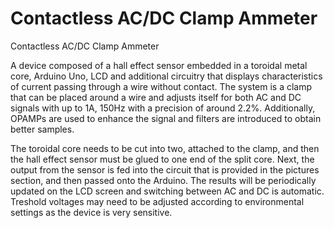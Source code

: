 # Contactless AC/DC Clamp Ammeter
Contactless AC/DC Clamp Ammeter

A device composed of a hall effect sensor embedded in a toroidal metal core, Arduino Uno, LCD and additional circuitry that displays characteristics of current passing through a wire without contact. The system is a clamp that can be placed around a wire and adjusts itself for both AC and DC signals with up to 1A, 150Hz with a precision of around 2.2%. Additionally, OPAMPs are used to enhance the signal and filters are introduced to obtain better samples.

The toroidal core needs to be cut into two, attached to the clamp, and then the hall effect sensor must be glued to one end of the split core. Next, the output from the sensor is fed into the circuit that is provided in the pictures section, and then passed onto the Arduino. The results will be periodically updated on the LCD screen and switching between AC and DC is automatic. Treshold voltages may need to be adjusted according to environmental settings as the device is very sensitive.

